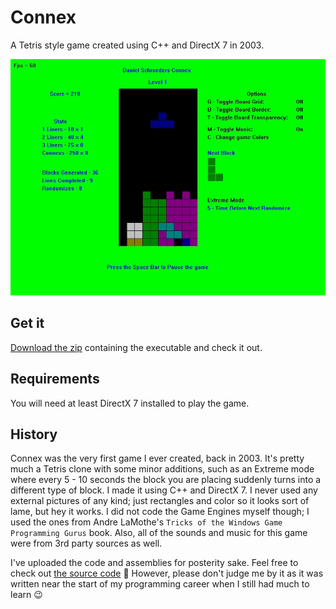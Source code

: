 # Connex

A Tetris style game created using C++ and DirectX 7 in 2003.

![Connex screenshot](docs/Images/Connex.jpg)

## Get it

[Download the zip](Installers/) containing the executable and check it out.

## Requirements

You will need at least DirectX 7 installed to play the game.

## History

Connex was the very first game I ever created, back in 2003.
It's pretty much a Tetris clone with some minor additions, such as an Extreme mode where every 5 - 10 seconds the block you are placing suddenly turns into a different type of block.
I made it using C++ and DirectX 7.
I never used any external pictures of any kind; just rectangles and color so it looks sort of lame, but hey it works.
I did not code the Game Engines myself though; I used the ones from Andre LaMothe's `Tricks of the Windows Game Programming Gurus` book.
Also, all of the sounds and music for this game were from 3rd party sources as well.

I've uploaded the code and assemblies for posterity sake.
Feel free to check out [the source code](src/) 🙂
However, please don't judge me by it as it was written near the start of my programming career when I still had much to learn 😉
